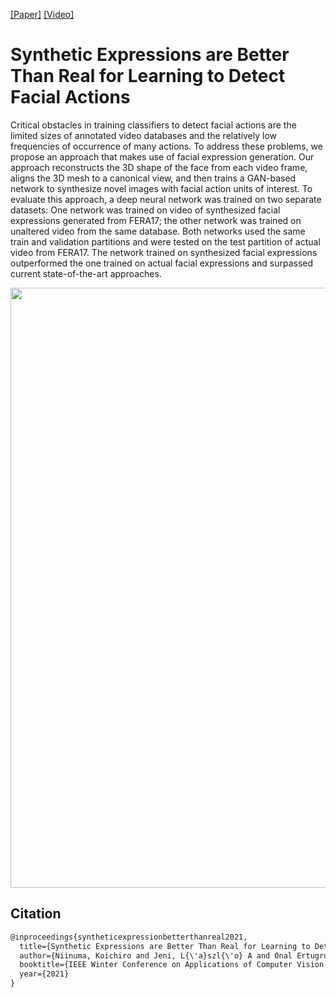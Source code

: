 [[Paper]](https://https://arxiv.org/abs/2010.10979)
[[Video]](https://github.com/kniinuma/SyntheticExpressionBetterThanReal/blob/gh-pages/Koichiro_WACV21_small.mp4?raw=true)

# Synthetic Expressions are Better Than Real for Learning to Detect Facial Actions

Critical obstacles in training classifiers to detect facial
actions are the limited sizes of annotated video databases
and the relatively low frequencies of occurrence of many
actions. To address these problems, we propose an approach
that makes use of facial expression generation. Our
approach reconstructs the 3D shape of the face from each
video frame, aligns the 3D mesh to a canonical view, and
then trains a GAN-based network to synthesize novel images
with facial action units of interest. To evaluate this
approach, a deep neural network was trained on two separate
datasets: One network was trained on video of synthesized
facial expressions generated from FERA17; the
other network was trained on unaltered video from the same
database. Both networks used the same train and validation
partitions and were tested on the test partition of actual
video from FERA17. The network trained on synthesized facial
expressions outperformed the one trained on actual facial
expressions and surpassed current state-of-the-art approaches.

<img align="center" width="960" src="https://user-images.githubusercontent.com/25273927/95668003-a8eccf80-0b3b-11eb-9ae6-dcbf97d535cc.jpg">

## Citation

```markdown
@inproceedings{syntheticexpressionbetterthanreal2021,
  title={Synthetic Expressions are Better Than Real for Learning to Detect Facial Actions},
  author={Niinuma, Koichiro and Jeni, L{\'a}szl{\'o} A and Onal Ertugrul, Itir and Cohn, Jeffrey F},
  booktitle={IEEE Winter Conference on Applications of Computer Vision (WACV)},
  year={2021}
}
```

